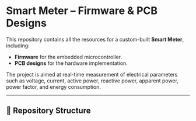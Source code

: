 # Smart Meter – Firmware & PCB Designs

This repository contains all the resources for a custom-built **Smart Meter**, including:

- **Firmware** for the embedded microcontroller.
- **PCB designs** for the hardware implementation.

The project is aimed at real-time measurement of electrical parameters such as voltage, current, active power, reactive power, apparent power, power factor, and energy consumption.

---

## 📂 Repository Structure

